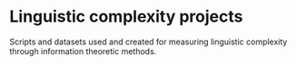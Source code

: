 # Linguistic complexity projects
Scripts and datasets used and created for measuring linguistic complexity through information theoretic methods.

